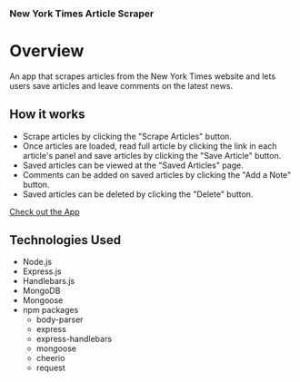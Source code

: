 ### New York Times Article Scraper

# Overview

An app that scrapes articles from the New York Times website and lets users save articles and leave comments on the latest news.

## How it works

* Scrape articles by clicking the "Scrape Articles" button.
* Once articles are loaded, read full article by clicking the link in each article's panel and save articles by clicking the "Save Article" button.
* Saved articles can be viewed at the "Saved Articles" page.
* Comments can be added on saved articles by clicking the "Add a Note" button.
* Saved articles can be deleted by clicking the "Delete" button.

[Check out the App](https://mongo-scraper321.herokuapp.com/)


## Technologies Used
- Node.js
- Express.js
- Handlebars.js
- MongoDB
- Mongoose
- npm packages
    - body-parser
    - express
    - express-handlebars
    - mongoose
    - cheerio
    - request
